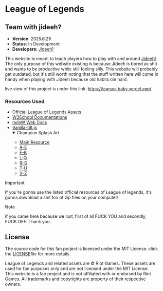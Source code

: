 # League of Legends

## Team with jideeh?

- **Version**: 2025.6.25
- **Status**: In Development
- **Developers**: [Jideeh1](https://github.com/Jideeh1)

This website is meant to teach players how to play with and around [Jideeh1](https://github.com/Jideeh1). The only purpose of this website existing is because Jideeh is bored as shit and wants to be productive while still feeling silly. This website will probably get outdated, but it's still worth noting that the stuff written here will come in handy when playing with Jideeh because old habits die hard.

live view of this project is under this link: https://league-baby.vercel.app/

### Resources Used

- [Official League of Legends Assets](https://developer.riotgames.com/docs/lol#data-dragon)
- [W3School Documentations](https://www.w3schools.com/)
- [mdnW Web Docs](https://developer.mozilla.org/en-US/)
- [Vanilla-tilt.js](https://micku7zu.github.io/vanilla-tilt.js/)
   <details open>
    <summary>Champion Splash Art</summary>
        <ul>
            <li><a href="http://imgur.com/a/bopyj">Main Resource</a></li>
            <li><a href="http://imgur.com/a/MxK38">A-E</a></li>
            <li><a href="http://imgur.com/a/k7Thz">F-K</a></li>
            <li><a href="http://imgur.com/a/PoumH">L-Q</a></li>
            <li><a href="http://imgur.com/a/fvu8e">R-S</a></li>
            <li><a href="http://imgur.com/a/JieRz">T-U</a></li>
            <li><a href="http://imgur.com/a/E7yfR">V-Z</a></li>
        </ul>
    </details>

> [!IMPORTANT]
> If you're gonna use the listed official resources of League of legends, it's gonna download a shit ton of zip files on your computer!

> [!NOTE]
> if you came here because we lost, first of all FUCK YOU and secondly, FUCK OFF. Thank you.

## License

The source code for this fan porject is licensed under the MIT License. click the <a href="License.txt">LICENSE</a>file for more details.

League of Legends and related assets are © Riot Games. These assets are used for fan purposes only and are not licensed under the MIT License. This website is a fan project and is not affiliated with or endorsed by Riot Games. All trademarks and copyrights are property of their respective owners.
